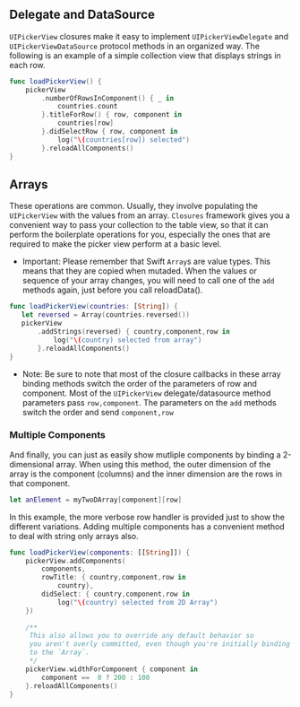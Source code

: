 ## Delegate and DataSource
 
 `UIPickerView` closures make it easy to implement `UIPickerViewDelegate` and
 `UIPickerViewDataSource` protocol methods in an organized way. The following
 is an example of a simple collection view that displays strings in each row.

```swift
func loadPickerView() {
    pickerView
        .numberOfRowsInComponent() { _ in
            countries.count
        }.titleForRow() { row, component in
            countries[row]
        }.didSelectRow { row, component in
            log("\(countries[row]) selected")
        }.reloadAllComponents()
}
```

## Arrays
 These operations are common. Usually, they involve populating the `UIPickerView`
 with the values from an array. `Closures` framework gives you a convenient
 way to pass your collection to the table view, so that it can perform the boilerplate
 operations for you, especially the ones that are required to make the picker
 view perform at a basic level.

 * Important:
 Please remember that Swift `Array`s are value types. This means that they
 are copied when mutaded. When the values or sequence of your array changes, you will
 need to call one of the `add` methods again, just before you
 call reloadData().
 
 ```swift
func loadPickerView(countries: [String]) {
    let reversed = Array(countries.reversed())
    pickerView
        .addStrings(reversed) { country,component,row in
            log("\(country) selected from array")
        }.reloadAllComponents()
}
```

* Note:
 Be sure to note that most of the closure callbacks in these array binding
 methods switch the order of the parameters of row and component. Most of the
 `UIPickerView` delegate/datasource method parameters pass `row,component`. The
 parameters on the `add` methods switch the order and send `component,row`
 
### Multiple Components
 And finally, you can just as easily show mutliple components by binding a
 2-dimensional array. When using this method, the outer dimension of the array is the
 component (columns) and the inner dimension are the rows in that component.
 
```swift
let anElement = myTwoDArray[component][row]
```
 
 In this example, the more verbose row handler is provided just to show the
 different variations. Adding multiple components has a convenient method to
 deal with string only arrays also.
 
```swift
func loadPickerView(components: [[String]]) {
    pickerView.addComponents(
        components,
        rowTitle: { country,component,row in
            country},
        didSelect: { country,component,row in
            log("\(country) selected from 2D Array")
    })
    
    /**
     This also allows you to override any default behavior so
     you aren't overly committed, even though you're initially binding everything
     to the `Array`.
     */
    pickerView.widthForComponent { component in
        component ==  0 ? 200 : 100
    }.reloadAllComponents()
}
```
